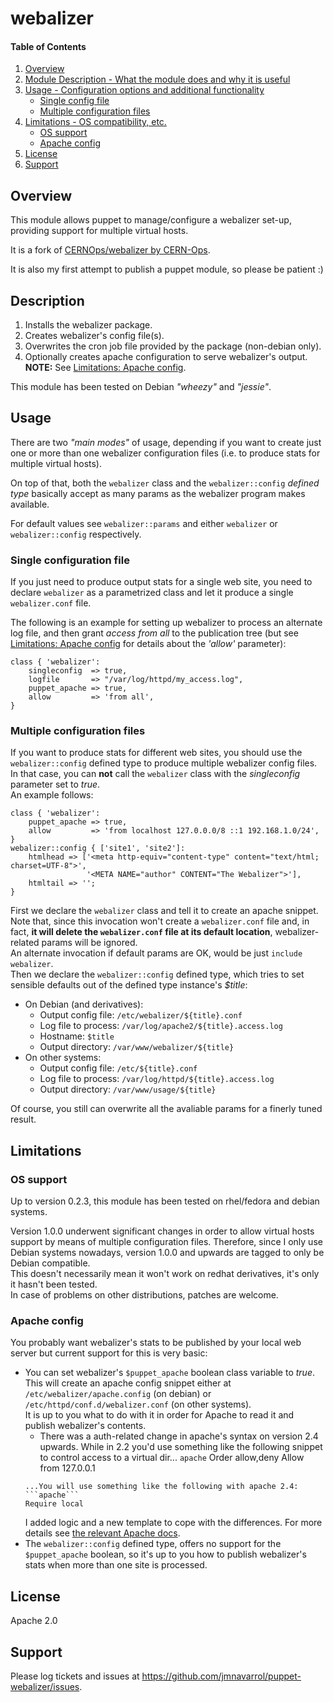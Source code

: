 # webalizer

#### Table of Contents

1. [Overview](#overview)
2. [Module Description - What the module does and why it is useful](#description)
3. [Usage - Configuration options and additional functionality](#usage)
	* [Single config file](#single-config-file)
	* [Multiple configuration files](#multiple-configuration-files)
4. [Limitations - OS compatibility, etc.](#limitations)
	* [OS support](os-support)
	* [Apache config](#apache-config)
5. [License](#license)
6. [Support](#support)


## Overview
This module allows puppet to manage/configure a webalizer set-up, providing support for multiple virtual hosts.

It is a fork of [CERNOps/webalizer by CERN-Ops](https://github.com/cernops/puppet-webalizer).

It is also my first attempt to publish a puppet module, so please be patient :)

## Description
1. Installs the webalizer package.
2. Creates webalizer's config file(s). 
3. Overwrites the cron job file provided by the package (non-debian only).
4. Optionally creates apache configuration to serve webalizer's output.  
	**NOTE:** See [Limitations: Apache config](#apache-config).

This module has been tested on Debian *"wheezy"* and *"jessie"*.

## Usage
There are two *"main modes"* of usage, depending if you want to create just one or more than one webalizer configuration files (i.e. to produce stats for multiple virtual hosts).

On top of that, both the `webalizer` class and the `webalizer::config` *defined type* basically accept as many params as the webalizer program makes available.

For default values see `webalizer::params` and either `webalizer` or `webalizer::config` respectively.

### Single configuration file
If you just need to produce output stats for a single web site, you need to declare `webalizer` as a parametrized class and let it produce a single `webalizer.conf` file.

The following is an example for setting up webalizer to process an alternate log file, and then grant *access from all* to the publication tree (but see [Limitations: Apache config](#apache-config) for details about the *'allow'* parameter):
```puppet
class { 'webalizer':
	singleconfig  => true,
	logfile       => "/var/log/httpd/my_access.log",
	puppet_apache => true,
	allow         => 'from all',
}
```

### Multiple configuration files
If you want to produce stats for different web sites, you should use the `webalizer::config` defined type to produce multiple webalizer config files.  In that case, you can **not** call the `webalizer` class with the *singleconfig* parameter set to *true*.  
An example follows:
```puppet
class { 'webalizer':
	puppet_apache => true,
	allow         => 'from localhost 127.0.0.0/8 ::1 192.168.1.0/24',
}
webalizer::config { ['site1', 'site2']:
	htmlhead => ['<meta http-equiv="content-type" content="text/html; charset=UTF-8">',
	             '<META NAME="author" CONTENT="The Webalizer">'],
	htmltail => '';
}
```

First we declare the `webalizer` class and tell it to create an apache snippet.  Note that, since this invocation won't create a `webalizer.conf` file and, in fact, **it will delete the `webalizer.conf` file at its default location**, webalizer-related params will be ignored.  
An alternate invocation if default params are OK, would be just `include webalizer`.  
Then we declare the `webalizer::config` defined type, which tries to set sensible defaults out of the defined type instance's *$title*:
* On Debian (and derivatives):
	* Output config file: `/etc/webalizer/${title}.conf`
	* Log file to process: `/var/log/apache2/${title}.access.log`
	* Hostname: `$title`
	* Output directory: `/var/www/webalizer/${title}`
* On other systems:
	* Output config file: `/etc/${title}.conf`
	* Log file to process: `/var/log/httpd/${title}.access.log`
	* Output directory: `/var/www/usage/${title}`

Of course, you still can overwrite all the avaliable params for a finerly tuned result.

## Limitations

### OS support
Up to version 0.2.3, this module has been tested on rhel/fedora and debian systems.

Version 1.0.0 underwent significant changes in order to allow virtual hosts support by means of multiple configuration files.  Therefore, since I only use Debian systems nowadays, version 1.0.0 and upwards are tagged to only be Debian compatible.  
This doesn't necessarily mean it won't work on redhat derivatives, it's only it hasn't been tested.  
In case of problems on other distributions, patches are welcome.

### Apache config
You probably want webalizer's stats to be published by your local web server but current support for this is very basic:
* You can set webalizer's `$puppet_apache` boolean class variable to *true*.  This will create an apache config snippet either at `/etc/webalizer/apache.config` (on debian) or `/etc/httpd/conf.d/webalizer.conf` (on other systems).  
It is up to you what to do with it in order for Apache to read it and publish webalizer's contents.
	* There was a auth-related change in apache's syntax on version 2.4 upwards.  While in 2.2 you'd use something like the following snippet to control access to a virtual dir...
	```apache```
	Order allow,deny
	Allow from 127.0.0.1
	```  
	...You will use something like the following with apache 2.4:
	```apache```
	Require local
	```  
	I added logic and a new template to cope with the differences.  For more details see [the relevant Apache docs](http://httpd.apache.org/docs/current/mod/mod_authz_host.html).
* The `webalizer::config` defined type, offers no support for the `$puppet_apache` boolean, so it's up to you how to publish webalizer's stats when more than one site is processed.

## License
Apache 2.0

## Support
Please log tickets and issues at https://github.com/jmnavarrol/puppet-webalizer/issues.

